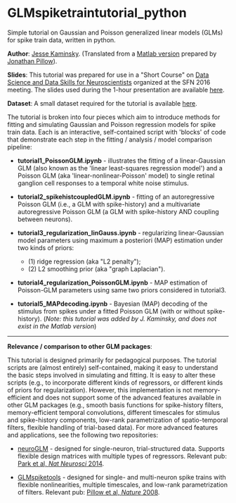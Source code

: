 # GLMspiketraintutorial_python

Simple tutorial on Gaussian and Poisson generalized linear models
(GLMs) for spike train data, written in python.  

**Author**: [Jesse Kaminsky](https://scholar.google.com/citations?user=ZY1PtQ4AAAAJ&hl=en).
(Translated from a [Matlab version](https://github.com/pillowlab/GLMspiketraintutorial) prepared by [Jonathan Pillow](http://pillowlab.princeton.edu)).

**Slides**: This tutorial was prepared for use in a
"Short Course" on [Data Science and Data Skills for Neuroscientists](https://neuronline.sfn.org/scientific-research/data-science-and-data-skills-for-neuroscientists#:~:text=Data%20science%20is%20fast%2Dgrowing,be%20used%20in%20different%20circumstances) organized at the SFN 2016 meeting. The slides used during the 1-hour
presentation are available [here](https://github.com/pillowlab/GLMspiketraintutorial/tree/master/slides). 

**Dataset**:  A small dataset required for the tutorial is available
[here](https://pillowlab.princeton.edu/data/data_RGCs.zip).

The tutorial is broken into four pieces which aim to introduce methods
for fitting and simulating Gaussian and Poisson regression models for
spike train data. Each is an interactive, self-contained script with
'blocks' of code that demonstrate each step in the fitting / analysis
/ model comparison pipeline:

* **tutorial1_PoissonGLM.ipynb** - illustrates the fitting of a
linear-Gaussian GLM (also known as the 'linear least-squares
regression model') and a Poisson GLM (aka 'linear-nonlinear-Poisson'
model) to single retinal ganglion cell responses to a temporal white
noise stimulus.

* **tutorial2_spikehistcoupledGLM.ipynb** - fitting of an autoregressive
Poisson GLM (i.e., a GLM with spike-history) and a multivariate
autoregressive Poisson GLM (a GLM with spike-history AND coupling
between neurons).

* **tutorial3_regularization_linGauss.ipynb** - regularizing
  linear-Gaussian model  parameters using maximum a posteriori (MAP)
  estimation under two kinds of priors:
  - (1) ridge regression (aka  "L2 penalty"); 
  - (2) L2 smoothing prior (aka "graph Laplacian").  


* **tutorial4_regularization_PoissonGLM.ipynb** - MAP estimation of
  Poisson-GLM parameters using same two priors considered in
  tutorial3.

* **tutorial5_MAPdecoding.ipynb** - Bayesian (MAP) decoding of the stimulus from spikes under a fitted Poisson GLM (with or without spike-history).  (_Note: this tutorial was added by J. Kaminsky, and does not exist in the Matlab version_)
 
------------

**Relevance / comparison to other GLM packages**:

This tutorial is designed primarily for pedagogical purposes. The
tutorial scripts are (almost entirely) self-contained, making it easy
to understand the basic steps involved in simulating and fitting. It
is easy to alter these scripts (e.g., to incorporate different kinds
of regressors, or different kinds of priors for
regularization). However, this implementation is not memory-efficient
and does not support some of the advanced features available in other
GLM packages (e.g., smooth basis functions for spike-history filters,
memory-efficient temporal convolutions, different timescales for
stimulus and spike-history components, low-rank parametrization of
spatio-temporal filters, flexible handling of trial-based data).  For
more advanced features and applications, see the following two
repositories:

- [neuroGLM](http://pillowlab.princeton.edu/code_neuroGLM.html) -
  designed for single-neuron, trial-structured data. Supports flexible design matrices with multiple types of
  regressors. Relevant pub: [Park et al, *Nat Neurosci* 2014](http://pillowlab.princeton.edu/pubs/abs_ParkI_NN14.html).

- [GLMspiketools](http://pillowlab.princeton.edu/code_GLM.html) -
  designed for single- and multi-neuron spike trains with flexible
  nonlinearities, multiple timescales, and low-rank parametrization of
  filters.  Relevant pub: [Pillow et al, *Nature* 2008](http://pillowlab.princeton.edu/pubs/abs_Pillow08_nature.html).
